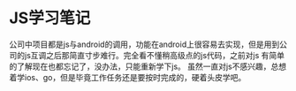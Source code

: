 JS学习笔记  
===

公司中项目都是js与android的调用，功能在android上很容易去实现，但是用到公司的js互调之后那简直寸步难行。完全看不懂稍高级点的js代码，之前对js
有简单的了解现在也都忘记了，没办法，只能重新学下js。
虽然一直对js不感兴趣，总想着学ios、go，但是毕竟工作任务还是要按时完成的，硬着头皮学吧。
